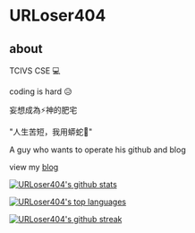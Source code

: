 # URLoser404

## about
TCIVS CSE 💻

coding is hard 😥

妄想成為⚡神的肥宅 

"人生苦短，我用蟒蛇🐍"

A guy who wants to operate his github and blog

view my [blog](https://urloser404.github.io)


[![URLoser404's github stats](https://github-readme-stats.vercel.app/api?username=URLoser404&theme=blue-green)](https://github.com/anuraghazra/github-readme-stats)

[![URLoser404's top languages](https://github-readme-stats.vercel.app/api/top-langs/?username=URLoser404&theme=blue-green)](https://github.com/anuraghazra/github-readme-stats)

[![URLoser404's github streak](https://github-readme-streak-stats.herokuapp.com/?user=URLoser404&theme=blue-green)](https://github.com/DenverCoder1/github-readme-streak-stats)

